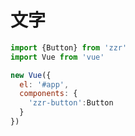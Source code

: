 # 文字

```javascript
import {Button} from 'zzr'
import Vue from 'vue'

new Vue({
  el: '#app',
  components: {
    'zzr-button':Button
  }
})
```
